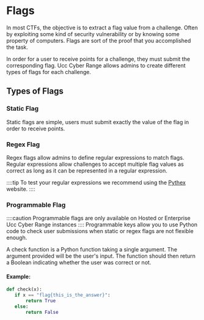 # Flags

In most CTFs, the objective is to extract a flag value from a challenge. Often by exploiting some kind of security vulnerability or by knowing some property of computers. Flags are sort of the proof that you accomplished the task.

In order for a user to receive points for a challenge, they must submit the corresponding flag. Ucc Cyber Range allows admins to create different types of flags for each challenge.

## Types of Flags

### Static Flag
Static flags are simple, users must submit exactly the value of the flag in order to receive points.

### Regex Flag
Regex flags allow admins to define regular expressions to match flags. Regular expressions allow challenges to accept multiple flag values as correct as long as it can be represented in a regular expression.

::::tip
To test your regular expressions we recommend using the [Pythex](https://pythex.org/) website.
::::
### Programmable Flag
::::caution
 Programmable flags are only available on Hosted or Enterprise Ucc Cyber Range instances
::::
Programmable keys allow you to use Python code to check user submissions when static or regex flags are not flexible enough.

A check function is a Python function taking a single argument. The argument provided will be the user's input. The function should then return a Boolean indicating whether the user was correct or not.

#### Example:
```python
def check(x):
   if x == "flag{this_is_the_answer}":
       return True
   else:
       return False